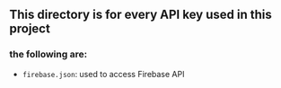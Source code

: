 ## This directory is for every API key used in this project

### the following are:

- `firebase.json`: used to access Firebase API